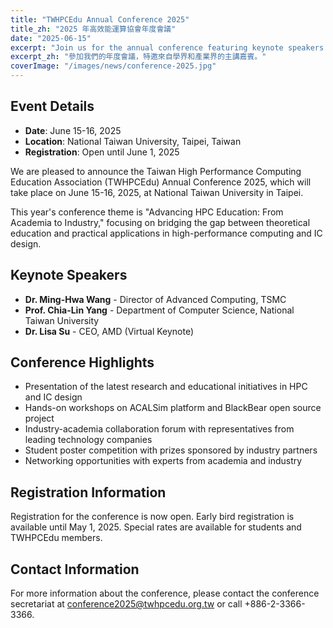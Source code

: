 ```yaml
---
title: "TWHPCEdu Annual Conference 2025"
title_zh: "2025 年高效能運算協會年度會議"
date: "2025-06-15"
excerpt: "Join us for the annual conference featuring keynote speakers from academia and industry."
excerpt_zh: "參加我們的年度會議，特邀來自學界和產業界的主講嘉賓。"
coverImage: "/images/news/conference-2025.jpg"
---
```


## Event Details

- **Date**: June 15-16, 2025
- **Location**: National Taiwan University, Taipei, Taiwan
- **Registration**: Open until June 1, 2025

We are pleased to announce the Taiwan High Performance Computing Education Association (TWHPCEdu) Annual Conference 2025, which will take place on June 15-16, 2025, at National Taiwan University in Taipei.

This year's conference theme is "Advancing HPC Education: From Academia to Industry," focusing on bridging the gap between theoretical education and practical applications in high-performance computing and IC design.

## Keynote Speakers

- **Dr. Ming-Hwa Wang** - Director of Advanced Computing, TSMC
- **Prof. Chia-Lin Yang** - Department of Computer Science, National Taiwan University
- **Dr. Lisa Su** - CEO, AMD (Virtual Keynote)

## Conference Highlights

- Presentation of the latest research and educational initiatives in HPC and IC design
- Hands-on workshops on ACALSim platform and BlackBear open source project
- Industry-academia collaboration forum with representatives from leading technology companies
- Student poster competition with prizes sponsored by industry partners
- Networking opportunities with experts from academia and industry

## Registration Information

Registration for the conference is now open. Early bird registration is available until May 1, 2025. Special rates are available for students and TWHPCEdu members.

## Contact Information

For more information about the conference, please contact the conference secretariat at conference2025@twhpcedu.org.tw or call +886-2-3366-3366.
